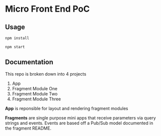 # Micro Front End PoC

## Usage

```sh
npm install
```

```sh
npm start
```

## Documentation

This repo is broken down into 4 projects
1. App
2. Fragment Module One
3. Fragment Module Two
4. Fragment Module Three

**App** is reponsible for layout and rendering fragment modules

**Fragments** are single purpose mini apps that receive parameters via query strings and events. Events are based off a Pub/Sub model documented in the fragment README.